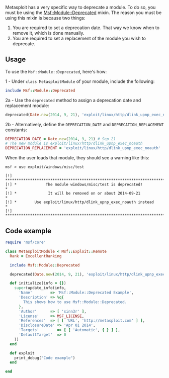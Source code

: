 Metasploit has a very specific way to deprecate a module. To do so, you must be using the [Msf::Module::Deprecated](https://github.com/rapid7/metasploit-framework/blob/master/lib/msf/core/module/deprecated.rb) mixin. The reason you must be using this mixin is because two things:

1. You are required to set a deprecation date. That way we know when to remove it, which is done manually.
2. You are required to set a replacement of the module you wish to deprecate.

## Usage

To use the ```Msf::Module::Deprecated```, here's how:

1 - Under ```class MetasploitModule``` of your module, include the following:

```ruby
include Msf::Module::Deprecated
```

2a - Use the ```deprecated``` method to assign a deprecation date and replacement module:

```ruby
deprecated(Date.new(2014, 9, 21), 'exploit/linux/http/dlink_upnp_exec_noauth')
```

2b - Alternatively, define the ```DEPRECATION_DATE``` and ```DEPRECATION_REPLACEMENT``` constants:

```ruby
DEPRECATION_DATE = Date.new(2014, 9, 21) # Sep 21
# The new module is exploit/linux/http/dlink_upnp_exec_noauth
DEPRECATION_REPLACEMENT = 'exploit/linux/http/dlink_upnp_exec_noauth'
```

When the user loads that module, they should see a warning like this:

```
msf > use exploit/windows/misc/test 

[!] ************************************************************************
[!] *             The module windows/misc/test is deprecated!              *
[!] *              It will be removed on or about 2014-09-21               *
[!] *        Use exploit/linux/http/dlink_upnp_exec_noauth instead        *
[!] ************************************************************************
```

## Code example

```ruby
require 'msf/core'

class MetasploitModule < Msf::Exploit::Remote
  Rank = ExcellentRanking

  include Msf::Module::Deprecated

  deprecated(Date.new(2014, 9, 21), 'exploit/linux/http/dlink_upnp_exec_noauth')

  def initialize(info = {})
    super(update_info(info,
      'Name'        => 'Msf::Module::Deprecated Example',
      'Description' => %q{
        This shows how to use Msf::Module::Deprecated.
      },
      'Author'      => [ 'sinn3r' ],
      'License'     => MSF_LICENSE,
      'References'  => [ [ 'URL', 'http://metasploit.com' ] ],
      'DisclosureDate' => 'Apr 01 2014',
      'Targets'        => [ [ 'Automatic', { } ] ],
      'DefaultTarget'  => 0
    ))
  end

  def exploit
    print_debug("Code example")
  end

end
```